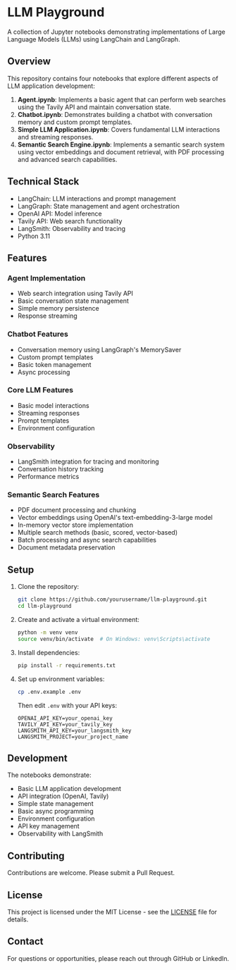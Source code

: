# LLM Playground

A collection of Jupyter notebooks demonstrating implementations of Large Language Models (LLMs) using LangChain and LangGraph.

## Overview

This repository contains four notebooks that explore different aspects of LLM application development:

1. **Agent.ipynb**: Implements a basic agent that can perform web searches using the Tavily API and maintain conversation state.
2. **Chatbot.ipynb**: Demonstrates building a chatbot with conversation memory and custom prompt templates.
3. **Simple LLM Application.ipynb**: Covers fundamental LLM interactions and streaming responses.
4. **Semantic Search Engine.ipynb**: Implements a semantic search system using vector embeddings and document retrieval, with PDF processing and advanced search capabilities.

## Technical Stack

- LangChain: LLM interactions and prompt management
- LangGraph: State management and agent orchestration
- OpenAI API: Model inference
- Tavily API: Web search functionality
- LangSmith: Observability and tracing
- Python 3.11

## Features

### Agent Implementation

- Web search integration using Tavily API
- Basic conversation state management
- Simple memory persistence
- Response streaming

### Chatbot Features

- Conversation memory using LangGraph's MemorySaver
- Custom prompt templates
- Basic token management
- Async processing

### Core LLM Features

- Basic model interactions
- Streaming responses
- Prompt templates
- Environment configuration

### Observability

- LangSmith integration for tracing and monitoring
- Conversation history tracking
- Performance metrics

### Semantic Search Features

- PDF document processing and chunking
- Vector embeddings using OpenAI's text-embedding-3-large model
- In-memory vector store implementation
- Multiple search methods (basic, scored, vector-based)
- Batch processing and async search capabilities
- Document metadata preservation

## Setup

1. Clone the repository:

   ```bash
   git clone https://github.com/yourusername/llm-playground.git
   cd llm-playground
   ```

2. Create and activate a virtual environment:

   ```bash
   python -m venv venv
   source venv/bin/activate  # On Windows: venv\Scripts\activate
   ```

3. Install dependencies:

   ```bash
   pip install -r requirements.txt
   ```

4. Set up environment variables:

   ```bash
   cp .env.example .env
   ```

   Then edit `.env` with your API keys:

   ```
   OPENAI_API_KEY=your_openai_key
   TAVILY_API_KEY=your_tavily_key
   LANGSMITH_API_KEY=your_langsmith_key
   LANGSMITH_PROJECT=your_project_name
   ```

## Development

The notebooks demonstrate:

- Basic LLM application development
- API integration (OpenAI, Tavily)
- Simple state management
- Basic async programming
- Environment configuration
- API key management
- Observability with LangSmith

## Contributing

Contributions are welcome. Please submit a Pull Request.

## License

This project is licensed under the MIT License - see the [LICENSE](LICENSE) file for details.

## Contact

For questions or opportunities, please reach out through GitHub or LinkedIn.
